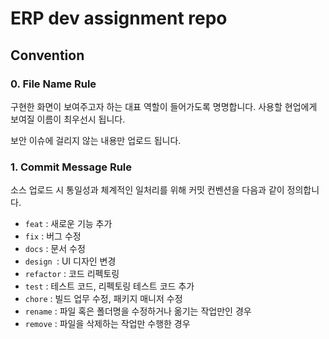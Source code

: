 # ERP dev assignment repo


## Convention
### 0. File Name Rule 
구현한 화면이 보여주고자 하는 대표 역할이 들어가도록 명명합니다. 
사용할 현업에게 보여질 이름이 최우선시 됩니다.

보안 이슈에 걸리지 않는 내용만 업로드 됩니다. 


### 1. Commit Message Rule
소스 업로드 시 통일성과 체계적인 일처리를 위해 커밋 컨벤션을 다음과 같이 정의합니다.
+ `feat` : 새로운 기능 추가
+ `fix` : 버그 수정
+ `docs` : 문서 수정
+ `design `: UI 디자인 변경
+ `refactor` : 코드 리펙토링
+ `test` : 테스트 코드, 리펙토링 테스트 코드 추가
+ `chore` : 빌드 업무 수정, 패키지 매니저 수정
+ `rename` : 	파일 혹은 폴더명을 수정하거나 옮기는 작업만인 경우
+ `remove` : 파일을 삭제하는 작업만 수행한 경우
